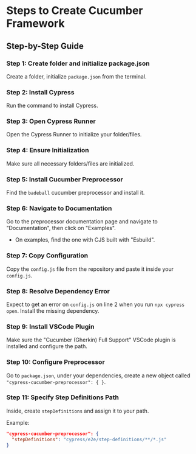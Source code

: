 # Steps to Create Cucumber Framework

## Step-by-Step Guide

### Step 1: Create folder and initialize package.json
Create a folder, initialize `package.json` from the terminal.

### Step 2: Install Cypress
Run the command to install Cypress.

### Step 3: Open Cypress Runner
Open the Cypress Runner to initialize your folder/files.

### Step 4: Ensure Initialization
Make sure all necessary folders/files are initialized.

### Step 5: Install Cucumber Preprocessor
Find the `badeball` cucumber preprocessor and install it.

### Step 6: Navigate to Documentation
Go to the preprocessor documentation page and navigate to "Documentation", then click on "Examples".
- On examples, find the one with CJS built with "Esbuild".

### Step 7: Copy Configuration
Copy the `config.js` file from the repository and paste it inside your `config.js`.

### Step 8: Resolve Dependency Error
Expect to get an error on `config.js` on line 2 when you run `npx cypress open`. Install the missing dependency.

### Step 9: Install VSCode Plugin
Make sure the "Cucumber (Gherkin) Full Support" VSCode plugin is installed and configure the path.

### Step 10: Configure Preprocessor
Go to `package.json`, under your dependencies, create a new object called `"cypress-cucumber-preprocessor": { }`.

### Step 11: Specify Step Definitions Path
Inside, create `stepDefinitions` and assign it to your path.

  Example:

  ```json
  "cypress-cucumber-preprocessor": {
    "stepDefinitions": "cypress/e2e/step-definitions/**/*.js"
  }
